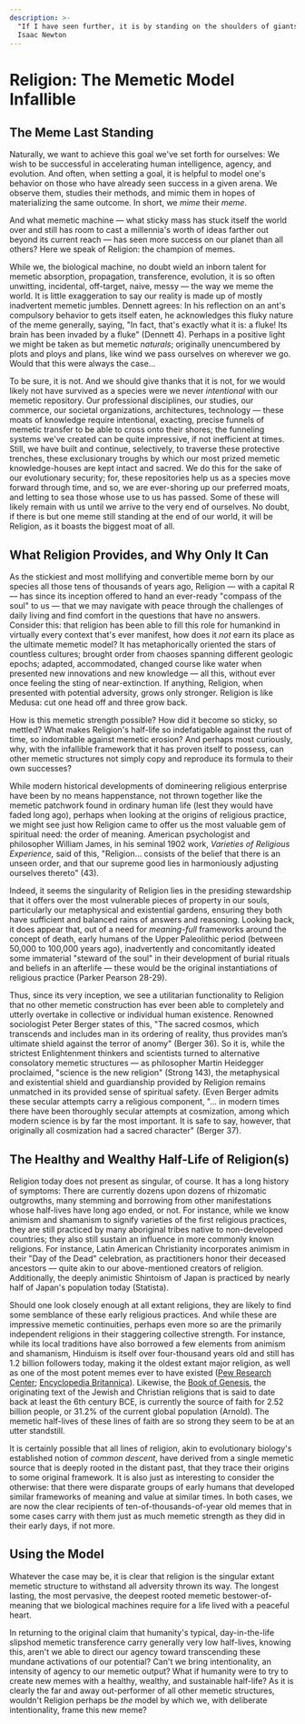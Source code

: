 ```yaml
---
description: >-
  "If I have seen further, it is by standing on the shoulders of giants." -
  Isaac Newton
---
```


# Religion: The Memetic Model Infallible

## The Meme Last Standing

Naturally, we want to achieve this goal we've set forth for ourselves: We wish to be successful in accelerating human intelligence, agency, and evolution. And often, when setting a goal, it is helpful to model one's behavior on those who have already seen success in a given arena. We observe them, studies their methods, and mimic them in hopes of materializing the same outcome. In short, we _mime_ their _meme_.&#x20;

And what memetic machine — what sticky mass has stuck itself the world over and still has room to cast a millennia's worth of ideas farther out beyond its current reach — has seen more success on our planet than all others? Here we speak of Religion: the champion of memes.&#x20;

While we, the biological machine, no doubt wield an inborn talent for memetic absorption, propagation, transference, evolution, it is so often unwitting, incidental, off-target, naive, messy — the way we meme the world. It is little exaggeration to say our reality is made up of mostly inadvertent memetic jumbles. Dennett agrees: In his reflection on an ant's compulsory behavior to gets itself eaten, he acknowledges this fluky nature of the meme generally, saying, "In fact, that's exactly what it is: a fluke! Its brain has been invaded by a fluke" (Dennett 4). Perhaps in a positive light we might be taken as but memetic _naturals_; originally unencumbered by plots and ploys and plans, like wind we pass ourselves on wherever we go. Would that this were always the case...

To be sure, it is not. And we should give thanks that it is not, for we would likely not have survived as a species were we never _intentional_ with our memetic repository. Our professional disciplines, our studies, our commerce, our societal organizations, architectures, technology — these moats of knowledge require intentional, exacting, precise funnels of memetic transfer to be able to cross onto their shores; the funneling systems we've created can be quite impressive, if not inefficient at times. Still, we have built and continue, selectively, to traverse these protective trenches, these exclusionary troughs by which our most prized memetic knowledge-houses are kept intact and sacred. We do this for the sake of our evolutionary security; for, these repositories help us as a species move forward through time, and so, we are ever-shoring up our preferred moats, and letting to sea those whose use to us has passed. Some of these will likely remain with us until we arrive to the very end of ourselves. No doubt, if there is but one meme still standing at the end of our world, it will be Religion, as it boasts the biggest moat of all.&#x20;

## What Religion Provides, and Why Only It Can

As the stickiest and most mollifying and convertible meme born by our species all those tens of thousands of years ago, Religion — with a capital R — has since its inception offered to hand an ever-ready "compass of the soul" to us — that we may navigate with peace through the challenges of daily living and find comfort in the questions that have no answers. Consider this: that religion has been able to fill this role for humankind in virtually every context that's ever manifest, how does it _not_ earn its place as the ultimate memetic model? It has metaphorically oriented the stars of countless cultures; brought order from chaoses spanning different geologic epochs; adapted, accommodated, changed course like water when presented new innovations and new knowledge — all this, without ever once feeling the sting of near-extinction. If anything, Religion, when presented with potential adversity, grows only stronger. Religion is like Medusa: cut one head off and three grow back.&#x20;

How is this memetic strength possible? How did it become so sticky, so mettled? What makes Religion's half-life so indefatigable against the rust of time, so indomitable against memetic erosion? And perhaps most curiously, why, with the infallible framework that it has proven itself to possess, can other memetic structures not simply copy and reproduce its formula to their own successes?&#x20;

While modern historical developments of domineering religious enterprise have been by no means happenstance, not thrown together like the memetic patchwork found in ordinary human life (lest they would have faded long ago), perhaps when looking at the origins of religious practice, we might see just how Religion came to offer us the most valuable gem of spiritual need: the order of meaning. American psychologist and philosopher William James, in his seminal 1902 work, _Varieties of Religious Experience,_ said of this, "Religion... consists of the belief that there is an unseen order, and that our supreme good lies in harmoniously adjusting ourselves thereto" (43).&#x20;

Indeed, it seems the singularity of Religion lies in the presiding stewardship that it offers over the most vulnerable pieces of property in our souls, particularly our metaphysical and existential gardens, ensuring they both have sufficient and balanced rains of answers and reasoning. Looking back, it does appear that, out of a need for _meaning-full_ frameworks around the concept of death, early humans of the Upper Paleolithic period (between 50,000 to 100,000 years ago), inadvertently and concomitantly ideated some immaterial "steward of the soul" in their development of burial rituals and beliefs in an afterlife — these would be the original instantiations of religious practice (Parker Pearson 28-29).&#x20;

Thus, since its very inception, we see a utilitarian functionality to Religion that no other memetic construction has ever been able to completely and utterly overtake in collective or individual human existence. Renowned sociologist Peter Berger states of this, "The sacred cosmos, which transcends and includes man in its ordering of reality, thus provides man’s ultimate shield against the terror of anomy" (Berger 36). So it is, while the strictest Enlightenment thinkers and scientists turned to alternative consolatory memetic structures — as philosopher Martin Heidegger proclaimed, "science is the new religion" (Strong 143), the metaphysical and existential shield and guardianship provided by Religion remains unmatched in its provided sense of spiritual safety. (Even Berger admits these secular attempts carry a religious component, "... in modern times there have been thoroughly secular attempts at cosmization, among which modern science is by far the most important. It is safe to say, however, that originally all cosmization had a sacred character" (Berger 37). &#x20;

## The Healthy and Wealthy Half-Life of Religion(s)

Religion today does not present as singular, of course. It has a long history of symptoms: There are currently dozens upon dozens of rhizomatic outgrowths, many stemming and borrowing from other manifestations whose half-lives have long ago ended, or not. For instance, while we know animism and shamanism to signify varieties of the first religious practices, they are still practiced by many aboriginal tribes native to non-developed countries; they also still sustain an influence in more commonly known religions. For instance, Latin American Christianity incorporates animism in their "Day of the Dead" celebration, as practitioners honor their deceased ancestors — quite akin to our above-mentioned creators of religion. Additionally, the deeply animistic Shintoism of Japan is practiced by nearly half of Japan's population today (Statista).&#x20;

Should one look closely enough at all extant religions, they are likely to find some semblance of these early religious practices. And while these are impressive memetic continuities, perhaps even more so are the primarily independent religions in their staggering collective strength. For instance, while its local traditions have also borrowed a few elements from animism and shamanism, Hinduism is itself over four-thousand years old and still has 1.2 billion followers today, making it the oldest extant major religion, as well as one of the most potent memes ever to have existed ([Pew Research Center](https://www.pewresearch.org/religion/2015/04/02/hindus/); [Encyclopedia Britannica](https://www.britannica.com/topic/Hinduism)). Likewise, the [Book of Genesis](https://www.vatican.va/archive/bible/genesis/documents/bible\_genesis\_en.html), the originating text of the Jewish and Christian religions that is said to date back at least the 6th century BCE, is currently the source of faith for 2.52 billion people, or 31.2% of the current global population (Arnold). The memetic half-lives of these lines of faith are so strong they seem to be at an utter standstill.&#x20;

It is certainly possible that all lines of religion, akin to evolutionary biology's established notion of _common descent_, have derived from a single memetic source that is deeply rooted in the distant past, that they trace their origins to some original framework. It is also just as interesting to consider the otherwise: that there were disparate groups of early humans that developed similar frameworks of meaning and value at similar times. In both cases, we are now the clear recipients of ten-of-thousands-of-year old memes that in some cases carry with them just as much memetic strength as they did in their early days, if not more.&#x20;

## Using the Model

Whatever the case may be, it is clear that religion is the singular extant memetic structure to withstand all adversity thrown its way. The longest lasting, the most pervasive, the deepest rooted memetic bestower-of-meaning that we biological machines require for a life lived with a peaceful heart.&#x20;

In returning to the original claim that humanity's typical, day-in-the-life slipshod memetic transference carry generally very low half-lives, knowing this, aren't we able to direct our agency toward transcending these mundane activations of our potential? Can't we bring intentionality, an intensity of agency to our memetic output? What if humanity were to try to create new memes with a healthy, wealthy, and sustainable half-life? As it is clearly the far and away out-performer of all other memetic structures, wouldn't Religion perhaps be _the_ model by which we, with deliberate intentionality, frame this new meme?&#x20;

